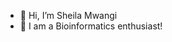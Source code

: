 - 👋 Hi, I’m Sheila Mwangi
- 👀 I am a Bioinformatics enthusiast!

  

<!---
Sheila-Mwa/Sheila-Mwa is a ✨ special ✨ repository because its `README.md` (this file) appears on your GitHub profile.
You can click the Preview link to take a look at your changes.
--->
